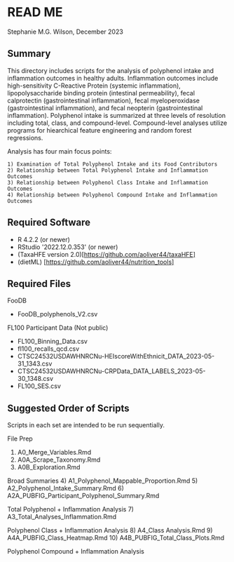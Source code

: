 # READ ME

Stephanie M.G. Wilson, December 2023

## Summary

This directory includes scripts for the analysis of polyphenol intake and inflammation outcomes in healthy adults. Inflammation outcomes include high-sensitivity C-Reactive Protein (systemic inflammation), lipopolysaccharide binding protein (intestinal permeability), fecal calprotectin (gastrointestinal inflammation), fecal myeloperoxidase (gastrointestinal inflammation), and fecal neopterin (gastrointestinal inflammation). Polyphenol intake is summarized at three levels of resolution including total, class, and compound-level. Compound-level analyses utilize programs for hiearchical feature engineering and random forest regressions.

Analysis has four main focus points:

    1) Examination of Total Polyphenol Intake and its Food Contributors
    2) Relationship between Total Polyphenol Intake and Inflammation Outcomes
    3) Relationship between Polyphenol Class Intake and Inflammation Outcomes
    4) Relationship between Polyphenol Compound Intake and Inflammation Outcomes

## Required Software

-   R 4.2.2 (or newer)
-   RStudio '2022.12.0.353' (or newer)
-   (TaxaHFE version 2.0)[https://github.com/aoliver44/taxaHFE]
-   (dietML) [https://github.com/aoliver44/nutrition_tools]

## Required Files

FooDB
- FooDB_polyphenols_V2.csv

FL100 Participant Data (Not public)
- FL100_Binning_Data.csv
- fl100_recalls_qcd.csv
- CTSC24532USDAWHNRCNu-HEIscoreWithEthnicit_DATA_2023-05-31_1343.csv
- CTSC24532USDAWHNRCNu-CRPData_DATA_LABELS_2023-05-30_1348.csv
- FL100_SES.csv

## Suggested Order of Scripts

Scripts in each set are intended to be run sequentially.

File Prep
1) A0_Merge_Variables.Rmd
2) A0A_Scrape_Taxonomy.Rmd
3) A0B_Exploration.Rmd

Broad Summaries
4) A1_Polyphenol_Mappable_Proportion.Rmd
5) A2_Polyphenol_Intake_Summary.Rmd
6) A2A_PUBFIG_Participant_Polyphenol_Summary.Rmd

Total Polyphenol + Inflammation Analysis
7) A3_Total_Analyses_Inflammation.Rmd

Polyphenol Class + Inflammation Analysis
8) A4_Class Analysis.Rmd
9) A4A_PUBFIG_Class_Heatmap.Rmd
10) A4B_PUBFIG_Total_Class_Plots.Rmd

Polyphenol Compound + Inflammation Analysis

